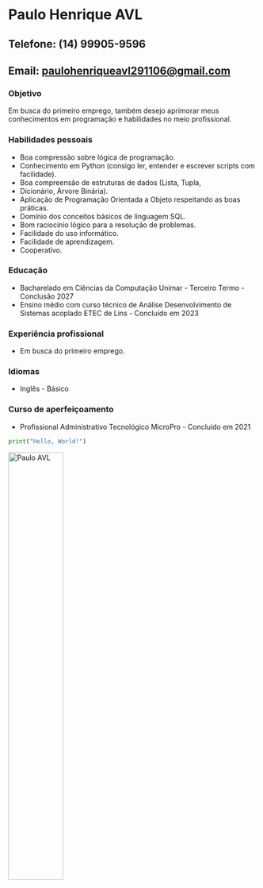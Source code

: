 # Paulo Henrique AVL

## Telefone: (14) 99905-9596
## Email: paulohenriqueavl291106@gmail.com

### Objetivo
Em busca do primeiro emprego, também desejo aprimorar meus conhecimentos em
programação e habilidades no meio profissional.

### Habilidades pessoais
- Boa compressão sobre lógica de programação.
- Conhecimento em Python (consigo ler, entender e escrever
scripts com facilidade).
- Boa compreensão de estruturas de dados (Lista, Tupla,
- Dicionário, Árvore Binária).
- Aplicação de Programação Orientada a Objeto respeitando as
boas práticas.
- Domínio dos conceitos básicos de linguagem SQL.
- Bom raciocínio lógico para a resolução de problemas.
- Facilidade do uso informático.
- Facilidade de aprendizagem.
- Cooperativo.

### Educação

- Bacharelado em Ciências da Computação
Unimar - Terceiro Termo - Conclusão 2027
- Ensino médio com curso técnico de Análise Desenvolvimento de Sistemas
acoplado ETEC de Lins - Concluído em 2023

### Experiência profissional
- Em busca do primeiro emprego.

### Idiomas
- Inglês - Básico

### Curso de aperfeiçoamento
- Profissional Administrativo Tecnológico
MicroPro - Concluído em 2021

```python
print("Hello, World!")
```

<p><img width=47% src="https://github-readme-streak-stats.herokuapp.com/?user=Lichwyy&theme=tokyonight&hide_border=true" alt="Paulo AVL" /></p>

